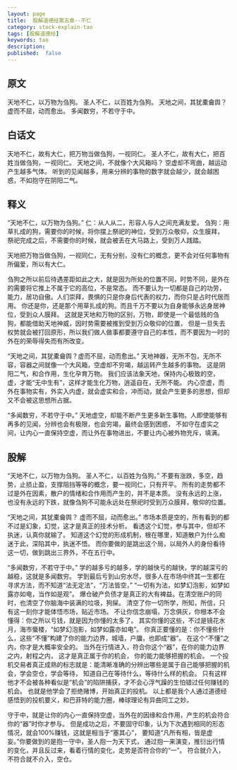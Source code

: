 ```yaml
---
layout: page
title:  股解道德经第五章--不仁
category: stock-explain-tao
tags: [股解道德经]
keywords: tao
description:
published:  false
---
```


## 原文
天地不仁，以万物为刍狗。
圣人不仁，以百姓为刍狗。
天地之间，其犹橐龠舆？
虚而不屈，动而愈出。
多闻数穷，不若守于中。

## 白话文
天地不仁，故有大仁，把万物当做刍狗，一视同仁。
圣人不仁，故有大仁，把百姓当做刍狗，一视同仁。
天地之间，不就像个大风箱吗？
空虚却不弯曲，越运动产生越多气体。
听到的见闻越多，用来分辨的事物的数字就会越少，就会越困惑，不如抱守在阴阳二气。
## 释义
“天地不仁，以万物为刍狗。”
仁：从人从二，形容人与人之间充满友爱。
刍狗：用草扎成的狗，需要你的时候，将你摆上祭祀的神位，受到万众敬仰，众生膜拜，
祭祀完成之后，不需要你的时候，就会被丢在大马路上，受到万人践踏。

天地把万物当做刍狗，一视同仁，无有分别，没有仁的概念，更不会对任何事物有所偏爱，所以有大仁。

刍狗之所以前后待遇差距如此之大，就是因为所处的位置不同，时势不同，是外在的需要将它推上不属于它的高位，不是常态。
而不要认为一切都是自己的功劳，能力，居功自傲。人们崇拜，畏惧的只是你身后代表的权力，而你只是占时代居而用。
你还是你，还是那个用草扎成的狗。而且千万不要以为自身能够永远身居神位，受到众人膜拜。
这就是天地和万物的区别，万物，即使是一个最低贱的刍狗，都能借助天地神威，因时势需要被推到受到万众敬仰的位置，
但是一旦失去权势就会被打回原形，所以我们做人做事都要遵守自己的本性，而不要因为一时的外在的荣辱得失而有所改变。

“天地之间，其犹橐龠舆？虚而不屈，动而愈出。”
天地神器，无所不包，无所不容，容器之间就像一个大风箱，空虚却不穷竭，越运转产生越多的事物。
这是阴阳二气，和合作用，生化孕育万物。
我们应该法象天地，保持内心极致的空，虚，才能“无中生有”，这样才能生化万物，逍遥自在，无所不能。
内心空虚，而外在事物实有，外实入内虚，就会虚实和合，冲而动，就会产生更多的思想，但却又不会被这思想所占据。

“多闻数穷，不若守于中。”
天地虚空，却能不断产生更多新生事物。人即使能够有再多的见闻，分辨也会有极限，也会穷竭，最终会感到困惑，
不如守在虚实之间，让内心一直保持空虚，而让外在事物进出，不要让内心被外物充斥，填满。

## 股解
“天地不仁，以万物为刍狗。 圣人不仁，以百姓为刍狗。”
不要有涨跌，多空，趋势，止损止盈，支撑阻挡等等的概念，要一视同仁，只有开平。
所有的走势都不过是外在因素，散户的情绪和合作用而产生的，并不是本质。
没有永远的上涨，也没有永远的下跌，就像刍狗不可能永远处在祭祀时受到万众膜拜，敬仰的位置。

“天地之间，其犹橐龠舆？ 虚而不屈，动而愈出。”
市场本质是空的，所有看到的都不过是幻象，幻觉，这才是真正的技术分析。
看透这个幻觉，参与其中，但却不执迷，认真你就输了。
知道这个幻觉的形成机制，根在哪里，知道散户为什么痴迷于此，深陷其中，执迷不悟。
而你要做的是跳出这个局，以局外人的身份看待这一切，做到跳出三界外，不在五行中。

“多闻数穷，不若守于中。”
学的越多亏的越多，学的越快亏的越快，学的越深亏的越稳，这就是多闻数穷。
学到最后亏到山穷水尽，很多人在市场中终其一生都在寻求方法，而不知道“法无定法”，“万法皆空，”
“一切有为法，如梦幻泡影，如梦如露亦如电，当作如是观”。
爆仓破产负债才是真正的大有裨益。在清空账户的同时，也清空了你脑海中装满的垃圾，狗屎。
清空了你一切所学，所知，所信，只有这一刻你才能体悟市场，贴近市场。
不让你信念崩塌，万念俱灰，你根本不会懂得：你之所以亏钱，就是因为你懂的太多了。
其实你懂的这些，不过是镜花水月，海市蜃楼，“如梦幻泡影，如梦如露亦如电”。
你真正要懂的是：你不懂些什么，这些“不懂”构建了你的能力边界，城墙，户牖，也即成“器”。
在这个“不懂”之内，你才是大概率安全的。
当外在行情进入，符合你这个“器”，在你的能力边界之内，射程之内，
这才是真正属于你的机会， 你的能力能够把握的机会。
一个投机交易者真正成熟的标志就是：能清晰准确的分辨出哪些是属于自己能够把握的机会，学会空仓，学会等待，
知道自己在等待什么，等待什么样的机会。
只有这样他才不会被各种看似是“机会”的陷阱捕获，才不会心浮气躁的生怕错过任何赚钱的机会。
也就是他学会了拒绝赌博，开始真正的投机。
以上都是我个人通过道德经感悟到的投机要义，和巴菲特的能力圈，棒球理论有异曲同工之妙。

守于中，就是让你的内心一直保持空虚，当外在的因缘和合作用，产生的机会符合你的“器”时你才参与。
但是成功之后，不要固守印象，认为下次遇到相同的形态情况，就会100%赚钱，这就是相当于“塞其心”，
要知道“凡所有相，皆是虚妄。”你要做到的是抱一守中，圣人抱一为天下式，
通过抱一来演变，推衍出行情的变化，并且反过来，看着行情的变化，走势是否符合你的“一”。
符合就介入，不符合就不介入，空仓。












